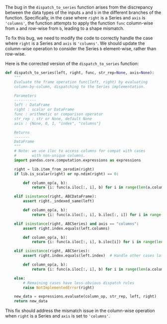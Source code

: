 The bug in the `dispatch_to_series` function arises from the discrepancy between the data types of the inputs `a` and `b` in the different branches of the function. Specifically, in the case where `right` is a Series and `axis` is `'columns'`, the function attempts to apply the function `func` column-wise from `a` and row-wise from `b`, leading to a shape mismatch.

To fix this bug, we need to modify the code to correctly handle the case where `right` is a Series and `axis` is `'columns'`. We should update the column-wise operation to consider the Series `b` element-wise, rather than row-wise.

Here is the corrected version of the `dispatch_to_series` function:

```python
def dispatch_to_series(left, right, func, str_rep=None, axis=None):
    """
    Evaluate the frame operation func(left, right) by evaluating
    column-by-column, dispatching to the Series implementation.

    Parameters
    ----------
    left : DataFrame
    right : scalar or DataFrame
    func : arithmetic or comparison operator
    str_rep : str or None, default None
    axis : {None, 0, 1, "index", "columns"}

    Returns
    -------
    DataFrame
    """
    # Note: we use iloc to access columns for compat with cases
    #       with non-unique columns.
    import pandas.core.computation.expressions as expressions

    right = lib.item_from_zerodim(right)
    if lib.is_scalar(right) or np.ndim(right) == 0:

        def column_op(a, b):
            return {i: func(a.iloc[:, i], b) for i in range(len(a.columns))}

    elif isinstance(right, ABCDataFrame):
        assert right._indexed_same(left)

        def column_op(a, b):
            return {i: func(a.iloc[:, i], b.iloc[:, i]) for i in range(len(a.columns))}

    elif isinstance(right, ABCSeries) and axis == "columns":
        assert right.index.equals(left.columns)

        def column_op(a, b):
            return {i: func(a.iloc[:, i], b.iloc[i]) for i in range(len(a.columns))}

    elif isinstance(right, ABCSeries):
        assert right.index.equals(left.index)  # Handle other cases later

        def column_op(a, b):
            return {i: func(a.iloc[:, i], b) for i in range(len(a.columns))}

    else:
        # Remaining cases have less-obvious dispatch rules
        raise NotImplementedError(right)

    new_data = expressions.evaluate(column_op, str_rep, left, right)
    return new_data
```

This fix should address the mismatch issue in the column-wise operation when `right` is a Series and `axis` is set to `'columns'`.